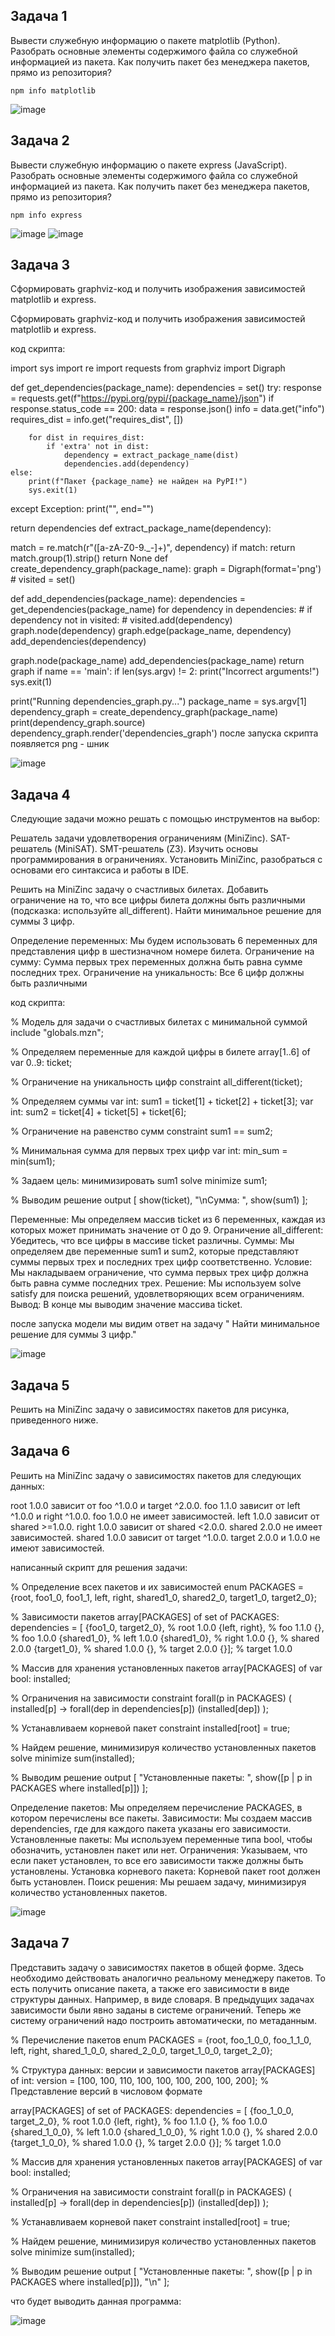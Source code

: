 ## Задача 1
Вывести служебную информацию о пакете matplotlib (Python). Разобрать основные элементы содержимого файла со служебной информацией из пакета. Как получить пакет без менеджера пакетов, прямо из репозитория?

```
npm info matplotlib 
```

![image](https://github.com/user-attachments/assets/62833c57-fa6b-417b-a5e7-acb72c92f317)

## Задача 2
Вывести служебную информацию о пакете express (JavaScript). Разобрать основные элементы содержимого файла со служебной информацией из пакета. Как получить пакет без менеджера пакетов, прямо из репозитория?

```
npm info express
```


![image](https://github.com/user-attachments/assets/a9a53590-83ea-407d-b051-28e79d538415)
![image](https://github.com/user-attachments/assets/db5dc855-94c6-42b8-bfe8-c774a4a4bff0)


## Задача 3
Сформировать graphviz-код и получить изображения зависимостей matplotlib и express.

Сформировать graphviz-код и получить изображения зависимостей matplotlib и express.

код скрипта:

import sys import re import requests from graphviz import Digraph

def get_dependencies(package_name): dependencies = set() try: response = requests.get(f"https://pypi.org/pypi/{package_name}/json") if response.status_code == 200: data = response.json() info = data.get("info") requires_dist = info.get("requires_dist", [])

        for dist in requires_dist:
            if 'extra' not in dist:
                dependency = extract_package_name(dist)
                dependencies.add(dependency)
    else:
        print(f"Пакет {package_name} не найден на PyPI!")
        sys.exit(1)
except Exception:
    print("", end="")

return dependencies
def extract_package_name(dependency):

match = re.match(r"([a-zA-Z0-9._-]+)", dependency)
if match:
    return match.group(1).strip()
return None
def create_dependency_graph(package_name): graph = Digraph(format='png') # visited = set()

def add_dependencies(package_name):
    dependencies = get_dependencies(package_name)
    for dependency in dependencies:
        # if dependency not in visited:
        #     visited.add(dependency)
        graph.node(dependency)
        graph.edge(package_name, dependency)
        add_dependencies(dependency)

graph.node(package_name)
add_dependencies(package_name)
return graph
if name == 'main': if len(sys.argv) != 2: print("Incorrect arguments!") sys.exit(1)

print("Running dependencies_graph.py...")
package_name = sys.argv[1]
dependency_graph = create_dependency_graph(package_name)
print(dependency_graph.source)
dependency_graph.render('dependencies_graph')
после запуска скрипта появляется png - шник

![image](https://github.com/user-attachments/assets/d1d54ed9-4b33-4da0-b713-b5c0b6fe4a45)


## Задача 4
Следующие задачи можно решать с помощью инструментов на выбор:

Решатель задачи удовлетворения ограничениям (MiniZinc).
SAT-решатель (MiniSAT).
SMT-решатель (Z3).
Изучить основы программирования в ограничениях. Установить MiniZinc, разобраться с основами его синтаксиса и работы в IDE.

Решить на MiniZinc задачу о счастливых билетах. Добавить ограничение на то, что все цифры билета должны быть различными (подсказка: используйте all_different). Найти минимальное решение для суммы 3 цифр.

Определение переменных: Мы будем использовать 6 переменных для представления цифр в шестизначном номере билета. Ограничение на сумму: Сумма первых трех переменных должна быть равна сумме последних трех. Ограничение на уникальность: Все 6 цифр должны быть различными

код скрипта:

% Модель для задачи о счастливых билетах с минимальной суммой include "globals.mzn";

% Определяем переменные для каждой цифры в билете array[1..6] of var 0..9: ticket;

% Ограничение на уникальность цифр constraint all_different(ticket);

% Определяем суммы var int: sum1 = ticket[1] + ticket[2] + ticket[3]; var int: sum2 = ticket[4] + ticket[5] + ticket[6];

% Ограничение на равенство сумм constraint sum1 == sum2;

% Минимальная сумма для первых трех цифр var int: min_sum = min(sum1);

% Задаем цель: минимизировать sum1 solve minimize sum1;

% Выводим решение output [ show(ticket), "\nСумма: ", show(sum1) ];

Переменные: Мы определяем массив ticket из 6 переменных, каждая из которых может принимать значение от 0 до 9. Ограничение all_different: Убедитесь, что все цифры в массиве ticket различны. Суммы: Мы определяем две переменные sum1 и sum2, которые представляют суммы первых трех и последних трех цифр соответственно. Условие: Мы накладываем ограничение, что сумма первых трех цифр должна быть равна сумме последних трех. Решение: Мы используем solve satisfy для поиска решений, удовлетворяющих всем ограничениям. Вывод: В конце мы выводим значение массива ticket.

после запуска модели мы видим ответ на задачу " Найти минимальное решение для суммы 3 цифр."

![image](https://github.com/user-attachments/assets/911243b1-86a9-4971-b391-dfb114ab65e3)

## Задача 5
Решить на MiniZinc задачу о зависимостях пакетов для рисунка, приведенного ниже.



## Задача 6
Решить на MiniZinc задачу о зависимостях пакетов для следующих данных:

root 1.0.0 зависит от foo ^1.0.0 и target ^2.0.0.
foo 1.1.0 зависит от left ^1.0.0 и right ^1.0.0.
foo 1.0.0 не имеет зависимостей.
left 1.0.0 зависит от shared >=1.0.0.
right 1.0.0 зависит от shared <2.0.0.
shared 2.0.0 не имеет зависимостей.
shared 1.0.0 зависит от target ^1.0.0.
target 2.0.0 и 1.0.0 не имеют зависимостей.

написанный скрипт для решения задачи:

% Определение всех пакетов и их зависимостей
enum PACKAGES = {root, foo1_0, foo1_1, left, right, shared1_0, shared2_0, target1_0, target2_0};

% Зависимости пакетов
array[PACKAGES] of set of PACKAGES: dependencies = 
    [  {foo1_0, target2_0},   % root 1.0.0
       {left, right},        % foo 1.1.0
       {},                   % foo 1.0.0
       {shared1_0},         % left 1.0.0
       {shared1_0},         % right 1.0.0
       {},                   % shared 2.0.0
       {target1_0},         % shared 1.0.0
       {},                   % target 2.0.0
       {}];                 % target 1.0.0

% Массив для хранения установленных пакетов
array[PACKAGES] of var bool: installed;

% Ограничения на зависимости
constraint
    forall(p in PACKAGES) (
        installed[p] -> forall(dep in dependencies[p]) (installed[dep])
    );

% Устанавливаем корневой пакет
constraint installed[root] = true;

% Найдем решение, минимизируя количество установленных пакетов
solve minimize sum(installed);

% Выводим решение
output [
    "Установленные пакеты: ", show([p | p in PACKAGES where installed[p]])
];

Определение пакетов: Мы определяем перечисление PACKAGES, в котором перечислены все пакеты.
Зависимости: Мы создаем массив dependencies, где для каждого пакета указаны его зависимости.
Установленные пакеты: Мы используем переменные типа bool, чтобы обозначить, установлен пакет или нет.
Ограничения: Указываем, что если пакет установлен, то все его зависимости также должны быть установлены.
Установка корневого пакета: Корневой пакет root должен быть установлен.
Поиск решения: Мы решаем задачу, минимизируя количество установленных пакетов.


![image](https://github.com/user-attachments/assets/b44859c5-d4cd-4898-b6ca-64e490862dc1)


## Задача 7
Представить задачу о зависимостях пакетов в общей форме. Здесь необходимо действовать аналогично реальному менеджеру пакетов. То есть получить описание пакета, а также его зависимости в виде структуры данных. Например, в виде словаря. В предыдущих задачах зависимости были явно заданы в системе ограничений. Теперь же систему ограничений надо построить автоматически, по метаданным.


% Перечисление пакетов
enum PACKAGES = {root, foo_1_0_0, foo_1_1_0, left, right, shared_1_0_0, shared_2_0_0, target_1_0_0, target_2_0};

% Структура данных: версии и зависимости пакетов
array[PACKAGES] of int: version = 
    [100, 100, 110, 100, 100, 100, 200, 100, 200]; % Представление версий в числовом формате

array[PACKAGES] of set of PACKAGES: dependencies = 
    [  {foo_1_0_0, target_2_0}, % root 1.0.0
       {left, right},          % foo 1.1.0
       {},                     % foo 1.0.0
       {shared_1_0_0},        % left 1.0.0
       {shared_1_0_0},        % right 1.0.0
       {},                     % shared 2.0.0
       {target_1_0_0},        % shared 1.0.0
       {},                     % target 2.0.0
       {}];                   % target 1.0.0

% Массив для хранения установленных пакетов
array[PACKAGES] of var bool: installed;

% Ограничения на зависимости
constraint
    forall(p in PACKAGES) (
        installed[p] -> forall(dep in dependencies[p]) (installed[dep])
    );

% Устанавливаем корневой пакет
constraint installed[root] = true;

% Найдем решение, минимизируя количество установленных пакетов
solve minimize sum(installed);

% Выводим решение
output [
    "Установленные пакеты: ", show([p | p in PACKAGES where installed[p]]), "\n"
];


что будет выводить данная программа:

![image](https://github.com/user-attachments/assets/cadccb80-99ae-48c2-85f9-e7f3e037a2ab)




